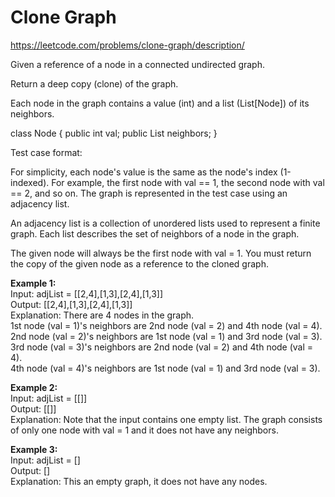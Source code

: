 # Clone Graph
https://leetcode.com/problems/clone-graph/description/

Given a reference of a node in a connected undirected graph.

Return a deep copy (clone) of the graph.

Each node in the graph contains a value (int) and a list (List[Node]) of its neighbors.

class Node {
    public int val;
    public List<Node> neighbors;
}

Test case format:

For simplicity, each node's value is the same as the node's index (1-indexed). For example, the first node with val == 1, the second node with val == 2, and so on. The graph is represented in the test case using an adjacency list.

An adjacency list is a collection of unordered lists used to represent a finite graph. Each list describes the set of neighbors of a node in the graph.

The given node will always be the first node with val = 1. You must return the copy of the given node as a reference to the cloned graph.

<b>Example 1:</b>\
Input: adjList = [[2,4],[1,3],[2,4],[1,3]]\
Output: [[2,4],[1,3],[2,4],[1,3]]\
Explanation: There are 4 nodes in the graph.\
1st node (val = 1)'s neighbors are 2nd node (val = 2) and 4th node (val = 4).\
2nd node (val = 2)'s neighbors are 1st node (val = 1) and 3rd node (val = 3).\
3rd node (val = 3)'s neighbors are 2nd node (val = 2) and 4th node (val = 4).\
4th node (val = 4)'s neighbors are 1st node (val = 1) and 3rd node (val = 3).

<b>Example 2:</b>\
Input: adjList = [[]]\
Output: [[]]\
Explanation: Note that the input contains one empty list. The graph consists of only one node with val = 1 and it does not have any neighbors.

<b>Example 3:</b>\
Input: adjList = []\
Output: []\
Explanation: This an empty graph, it does not have any nodes.